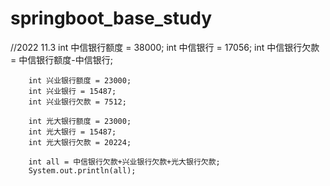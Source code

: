 # springboot_base_study


//2022 11.3
        int 中信银行额度 = 38000;
        int 中信银行 = 17056;
        int 中信银行欠款 = 中信银行额度-中信银行;


        int 兴业银行额度 = 23000;
        int 兴业银行 = 15487;
        int 兴业银行欠款 = 7512;

        int 光大银行额度 = 23000;
        int 光大银行 = 15487;
        int 光大银行欠款 = 20224;

        int all = 中信银行欠款+兴业银行欠款+光大银行欠款;
        System.out.println(all);
